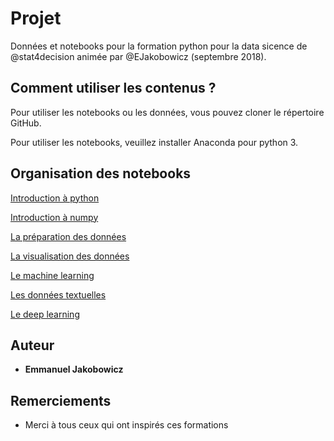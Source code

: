 # Projet

Données et notebooks pour la formation python pour la data sicence de @stat4decision animée par @EJakobowicz (septembre 2018).

## Comment utiliser les contenus ?

Pour utiliser les notebooks ou les données, vous pouvez cloner le répertoire GitHub.

Pour utiliser les notebooks, veuillez installer Anaconda pour python 3.

## Organisation des notebooks

[Introduction à python](/Notebooks/01_introduction_python.ipynb)

[Introduction à numpy](/Notebooks/02_numpy.ipynb)

[La préparation des données](/Notebooks/03_pandas.ipynb)

[La visualisation des données](/Notebooks/04_DataViz.ipynb)

[Le machine learning](/Notebooks/05_machine_learning.ipynb)

[Les données textuelles](/Notebooks/06_text_mining.ipynb)

[Le deep learning](/Notebooks/07_deep_learning.ipynb)


## Auteur

* **Emmanuel Jakobowicz**

## Remerciements

* Merci à tous ceux qui ont inspirés ces formations
